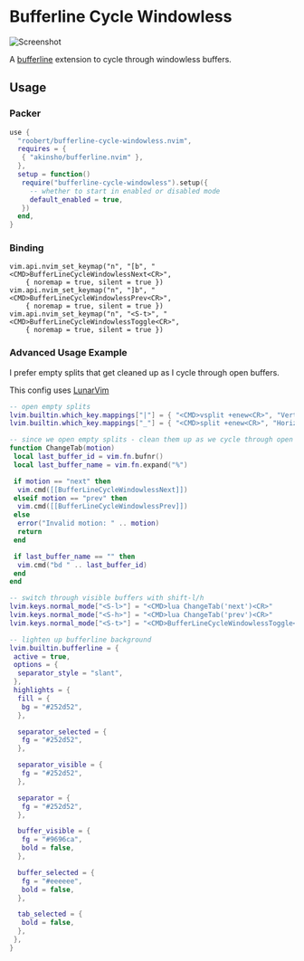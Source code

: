 # Bufferline Cycle Windowless

![Screenshot](https://user-images.githubusercontent.com/226654/208528189-10984843-96cc-4e86-bcfe-efa5b4b13707.gif)

A [bufferline](https://github.com/akinsho/bufferline.nvim) extension to cycle through windowless buffers.

## Usage

### Packer

```lua
use {
  "roobert/bufferline-cycle-windowless.nvim",
  requires = {
   { "akinsho/bufferline.nvim" },
  },
  setup = function()
   require("bufferline-cycle-windowless").setup({
     -- whether to start in enabled or disabled mode
     default_enabled = true,
   })
  end,
}
```

### Binding

```
vim.api.nvim_set_keymap("n", "[b", "<CMD>BufferLineCycleWindowlessNext<CR>",
    { noremap = true, silent = true })
vim.api.nvim_set_keymap("n", "]b", "<CMD>BufferLineCycleWindowlessPrev<CR>",
    { noremap = true, silent = true })
vim.api.nvim_set_keymap("n", "<S-t>", "<CMD>BufferLineCycleWindowlessToggle<CR>",
    { noremap = true, silent = true })
```

### Advanced Usage Example

I prefer empty splits that get cleaned up as I cycle through open buffers.

This config uses [LunarVim](https://github.com/lunarvim/lunarvim)

``` lua
-- open empty splits
lvim.builtin.which_key.mappings["|"] = { "<CMD>vsplit +enew<CR>", "Vertical split" }
lvim.builtin.which_key.mappings["_"] = { "<CMD>split +enew<CR>", "Horizontal split" }

-- since we open empty splits - clean them up as we cycle through open buffers
function ChangeTab(motion)
 local last_buffer_id = vim.fn.bufnr()
 local last_buffer_name = vim.fn.expand("%")

 if motion == "next" then
  vim.cmd([[BufferLineCycleWindowlessNext]])
 elseif motion == "prev" then
  vim.cmd([[BufferLineCycleWindowlessPrev]])
 else
  error("Invalid motion: " .. motion)
  return
 end

 if last_buffer_name == "" then
  vim.cmd("bd " .. last_buffer_id)
 end
end

-- switch through visible buffers with shift-l/h
lvim.keys.normal_mode["<S-l>"] = "<CMD>lua ChangeTab('next')<CR>"
lvim.keys.normal_mode["<S-h>"] = "<CMD>lua ChangeTab('prev')<CR>"
lvim.keys.normal_mode["<S-t>"] = "<CMD>BufferLineCycleWindowlessToggle<CR>"

-- lighten up bufferline background
lvim.builtin.bufferline = {
 active = true,
 options = {
  separator_style = "slant",
 },
 highlights = {
  fill = {
   bg = "#252d52",
  },

  separator_selected = {
   fg = "#252d52",
  },

  separator_visible = {
   fg = "#252d52",
  },

  separator = {
   fg = "#252d52",
  },

  buffer_visible = {
   fg = "#9696ca",
   bold = false,
  },

  buffer_selected = {
   fg = "#eeeeee",
   bold = false,
  },

  tab_selected = {
   bold = false,
  },
 },
}

```
